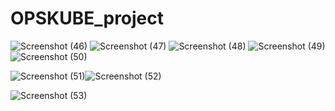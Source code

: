 # OPSKUBE_project
![Screenshot (46)](https://github.com/vikassharma011/OPSKUBE_project/assets/67600288/4d2b1231-c777-4d5c-88b0-172f6e9e2629)
![Screenshot (47)](https://github.com/vikassharma011/OPSKUBE_project/assets/67600288/cbf04b08-6494-49a0-8a60-6910ca938426)
![Screenshot (48)](https://github.com/vikassharma011/OPSKUBE_project/assets/67600288/e99868b7-363a-4c1a-ab60-995e7db2276d)
![Screenshot (49)](https://github.com/vikassharma011/OPSKUBE_project/assets/67600288/1536cde0-20d4-421f-8c4a-317e005cd3ec)![Screenshot (50)](https://github.com/vikassharma011/OPSKUBE_project/assets/67600288/6e31bd75-fb0b-47eb-b87d-9a38b44cc751)

![Screenshot (51)](https://github.com/vikassharma011/OPSKUBE_project/assets/67600288/b63ea4d2-aae1-4a08-84e4-e83817a65984)![Screenshot (52)](https://github.com/vikassharma011/OPSKUBE_project/assets/67600288/a06e62e8-ee6a-400d-8fbd-2ddb7bdc495a)

![Screenshot (53)](https://github.com/vikassharma011/OPSKUBE_project/assets/67600288/ff72a58a-4455-4407-b73c-d1fade5b1e4f)
